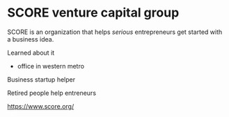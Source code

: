 # SCORE venture capital group

SCORE is an organization that helps _serious_ entrepreneurs get started with a business idea.

Learned about it 

- office in western metro

Business startup helper

Retired people help entreneurs

https://www.score.org/
